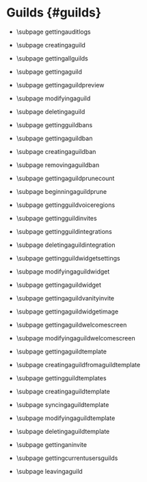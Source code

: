 Guilds {#guilds}
============
* \subpage gettingauditlogs

* \subpage creatingaguild

* \subpage gettingallguilds

* \subpage gettingaguild

* \subpage gettingaguildpreview

* \subpage modifyingaguild

* \subpage deletingaguild

* \subpage gettingguildbans

* \subpage gettingaguildban

* \subpage creatingaguildban

* \subpage removingaguildban

* \subpage gettingaguildprunecount

* \subpage beginningaguildprune

* \subpage gettingguildvoiceregions

* \subpage gettingguildinvites

* \subpage gettingguildintegrations

* \subpage deletingaguildintegration

* \subpage gettingguildwidgetsettings

* \subpage modifyingaguildwidget

* \subpage gettingaguildwidget

* \subpage gettingaguildvanityinvite

* \subpage gettingaguildwidgetimage

* \subpage gettingaguildwelcomescreen

* \subpage modifyingaguildwelcomescreen

* \subpage gettingaguildtemplate

* \subpage creatingaguildfromaguildtemplate

* \subpage gettingguildtemplates

* \subpage creatingaguildtemplate

* \subpage syncingaguildtemplate

* \subpage modifyingaguildtemplate

* \subpage deletingaguildtemplate

* \subpage gettinganinvite

* \subpage gettingcurrentusersguilds

* \subpage leavingaguild
